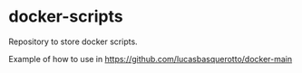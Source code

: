 # docker-scripts
Repository to store docker scripts.

Example of how to use in https://github.com/lucasbasquerotto/docker-main
